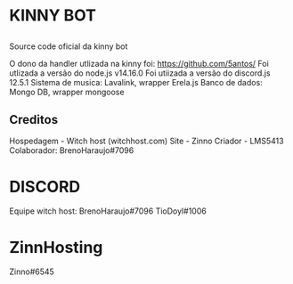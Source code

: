 # KINNY BOT 
## 

Source code oficial da kinny bot

O dono da handler utlizada na kinny foi: https://github.com/5antos/
Foi utlizada a versão do node.js v14.16.0
Foi utiizada a versão do discord.js 12.5.1
Sistema de musica: Lavalink, wrapper Erela.js
Banco de dados: Mongo DB, wrapper mongoose
## Creditos

Hospedagem - Witch host (witchhost.com)
Site - Zinno
Criador - LMS5413
Colaborador: BrenoHaraujo#7096
# DISCORD

Equipe witch host: 
BrenoHaraujo#7096
TioDoyl#1006
# ZinnHosting
Zinno#6545
